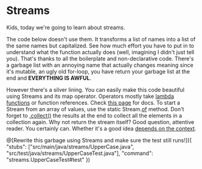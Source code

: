 # Streams
Kids, today we're going to learn about streams. 

The code below doesn't use them.
It transforms a list of names into a list of the same names but capitalized. 
See how much effort you have to put in to understand what the function actually does (well, imagining I didn't just tell you).
That's thanks to all the boilerplate and non-declarative code. 
There's a garbage list with an annoying name that actually changes meaning since it's mutable,
an ugly old for-loop, you have return your garbage list at the end and **EVERYTHING IS AWFUL**.

However there's a silver lining. You can easily make this code beautiful using Streams and its map operator.
Operators mostly take [lambda functions](https://image.slidesharecdn.com/javafp-forpdf-130313133408-phpapp01/95/fp-in-java-project-lambda-and-beyond-5-638.jpg?cb=1363255367) or function references. 
Check [this page](https://docs.oracle.com/javase/8/docs/api/java/util/stream/package-summary.html) for docs. 
To start a Stream from an array of values, use the static Stream.[of](https://docs.oracle.com/javase/8/docs/api/java/util/stream/Stream.html#of-T...-) method. 
Don't forget to [.collect()](https://docs.oracle.com/javase/8/docs/api/java/util/stream/Stream.html#collect-java.util.stream.Collector-) 
the results at the end to collect all the elements in a collection again. Why not return the stream itself?
Good question, attentive reader. You certainly can. Whether it's a good idea [depends on the context](https://stackoverflow.com/questions/24676877/should-i-return-a-collection-or-a-stream). 

@[Rewrite this garbage using Streams and make sure the test still runs!]({
    "stubs": ["src/main/java/streams/UpperCase.java", "src/test/java/streams/UpperCaseTest.java"], 
    "command": "streams.UpperCaseTest#test"
})